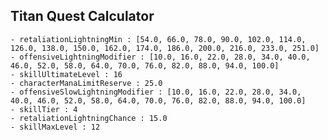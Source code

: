 ## Titan Quest Calculator

    - retaliationLightningMin : [54.0, 66.0, 78.0, 90.0, 102.0, 114.0, 126.0, 138.0, 150.0, 162.0, 174.0, 186.0, 200.0, 216.0, 233.0, 251.0]
    - offensiveLightningModifier : [10.0, 16.0, 22.0, 28.0, 34.0, 40.0, 46.0, 52.0, 58.0, 64.0, 70.0, 76.0, 82.0, 88.0, 94.0, 100.0]
    - skillUltimateLevel : 16
    - characterManaLimitReserve : 25.0
    - offensiveSlowLightningModifier : [10.0, 16.0, 22.0, 28.0, 34.0, 40.0, 46.0, 52.0, 58.0, 64.0, 70.0, 76.0, 82.0, 88.0, 94.0, 100.0]
    - skillTier : 4
    - retaliationLightningChance : 15.0
    - skillMaxLevel : 12
